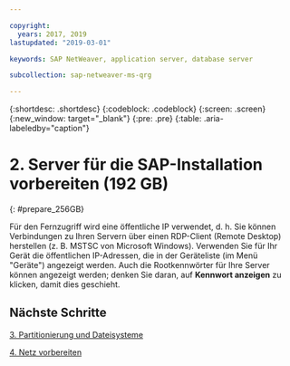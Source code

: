 ```yaml
---

copyright:
  years: 2017, 2019
lastupdated: "2019-03-01"

keywords: SAP NetWeaver, application server, database server

subcollection: sap-netweaver-ms-qrg

---
```


{:shortdesc: .shortdesc}
{:codeblock: .codeblock}
{:screen: .screen}
{:new_window: target="_blank"}
{:pre: .pre}
{:table: .aria-labeledby="caption"}

# 2. Server für die SAP-Installation vorbereiten (192 GB)
{: #prepare_256GB}

Für den Fernzugriff wird eine öffentliche IP verwendet, d. h. Sie können Verbindungen zu Ihren Servern über einen RDP-Client (Remote Desktop) herstellen (z. B. MSTSC von Microsoft Windows). Verwenden Sie für Ihr Gerät die öffentlichen IP-Adressen, die in der Geräteliste (im Menü "Geräte") angezeigt werden. Auch die Rootkennwörter für Ihre Server können angezeigt werden; denken Sie daran, auf **Kennwort anzeigen** zu klicken, damit dies geschieht.

## Nächste Schritte

 [3. Partitionierung und Dateisysteme](/docs/infrastructure/sap-netweaver-ms-qrg?topic=sap-netweaver-ms-qrg-3-partitioning-and-file-systems)

 [4. Netz vorbereiten](/docs/infrastructure/sap-netweaver-ms-qrg?topic=sap-netweaver-ms-qrg-network)
